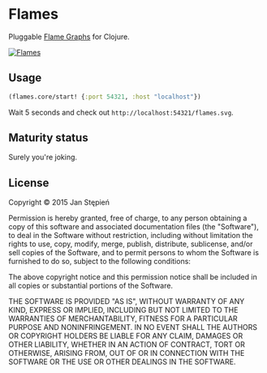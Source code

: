 # Flames

Pluggable [Flame Graphs][fg] for Clojure.

[![Flames][png]][svg]

## Usage

```clojure
(flames.core/start! {:port 54321, :host "localhost"})
```

Wait 5 seconds and check out `http://localhost:54321/flames.svg`.

## Maturity status

Surely you're joking.

## License

Copyright © 2015 Jan Stępień

Permission is hereby granted, free of charge, to any person
obtaining a copy of this software and associated documentation
files (the "Software"), to deal in the Software without
restriction, including without limitation the rights to use,
copy, modify, merge, publish, distribute, sublicense, and/or
sell copies of the Software, and to permit persons to whom the
Software is furnished to do so, subject to the following conditions:

The above copyright notice and this permission notice shall be included
in all copies or substantial portions of the Software.

THE SOFTWARE IS PROVIDED "AS IS", WITHOUT WARRANTY OF ANY KIND, EXPRESS
OR IMPLIED, INCLUDING BUT NOT LIMITED TO THE WARRANTIES OF MERCHANTABILITY,
FITNESS FOR A PARTICULAR PURPOSE AND NONINFRINGEMENT. IN NO EVENT SHALL
THE AUTHORS OR COPYRIGHT HOLDERS BE LIABLE FOR ANY CLAIM, DAMAGES OR OTHER
LIABILITY, WHETHER IN AN ACTION OF CONTRACT, TORT OR OTHERWISE, ARISING
FROM, OUT OF OR IN CONNECTION WITH THE SOFTWARE OR THE USE OR OTHER
DEALINGS IN THE SOFTWARE.

[fg]: http://www.brendangregg.com/flamegraphs.html
[png]: https://stepien.cc/~jan/flames-01.png
[svg]: https://stepien.cc/~jan/flames-01.svg
